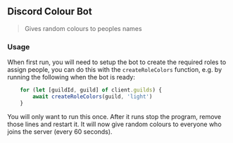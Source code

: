## Discord Colour Bot

> Gives random colours to peoples names

### Usage

When first run, you will need to setup the bot to create the required roles to assign people, you can do this with the `createRoleColors` function, e.g. by running the following when the bot is ready:

```javascript
    for (let [guildId, guild] of client.guilds) {
        await createRoleColors(guild, 'light')
    }
```

You will only want to run this once.  After it runs stop the program, remove those lines and restart it.  It will now give random colours to everyone who joins the server (every 60 seconds).